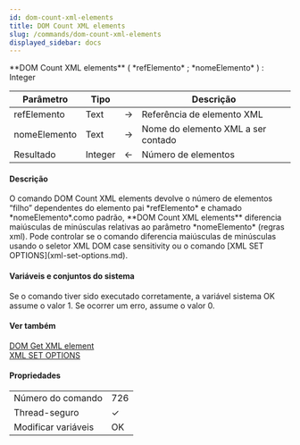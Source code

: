 ```yaml
---
id: dom-count-xml-elements
title: DOM Count XML elements
slug: /commands/dom-count-xml-elements
displayed_sidebar: docs
---
```


<!--REF #_command_.DOM Count XML elements.Syntax-->**DOM Count XML elements** ( *refElemento* ; *nomeElemento* ) : Integer<!-- END REF-->
<!--REF #_command_.DOM Count XML elements.Params-->
| Parâmetro | Tipo |  | Descrição |
| --- | --- | --- | --- |
| refElemento | Text | &#8594;  | Referência de elemento XML |
| nomeElemento | Text | &#8594;  | Nome do elemento XML a ser contado |
| Resultado | Integer | &#8592; | Número de elementos |

<!-- END REF-->

#### Descrição 

<!--REF #_command_.DOM Count XML elements.Summary-->O comando DOM Count XML elements devolve o número de elementos “filho” dependentes do elemento pai *refElemento* e chamado *nomeElemento*.<!-- END REF-->como padrão, **DOM Count XML elements** diferencia maiúsculas de minúsculas relativas ao parâmetro *nomeElemento* (regras xml). Pode controlar se o comando diferencia maiúsculas de minúsculas usando o seletor XML DOM case sensitivity ou o comando [XML SET OPTIONS](xml-set-options.md).

#### Variáveis e conjuntos do sistema 

Se o comando tiver sido executado corretamente, a variável sistema OK assume o valor 1\. Se ocorrer um erro, assume o valor 0.

#### Ver também 

[DOM Get XML element](dom-get-xml-element.md)  
[XML SET OPTIONS](xml-set-options.md)  

#### Propriedades

|  |  |
| --- | --- |
| Número do comando | 726 |
| Thread-seguro | &check; |
| Modificar variáveis | OK |


